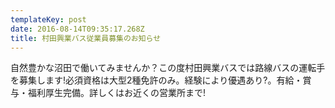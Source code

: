 ```yaml
---
templateKey: post
date: 2016-08-14T09:35:17.268Z
title: 村田興業バス従業員募集のお知らせ
---
```

自然豊かな沼田で働いてみませんか？この度村田興業バスでは路線バスの運転手を募集します!必須資格は大型2種免許のみ。経験により優遇あり?。有給・賞与・福利厚生完備。詳しくはお近くの営業所まで!
